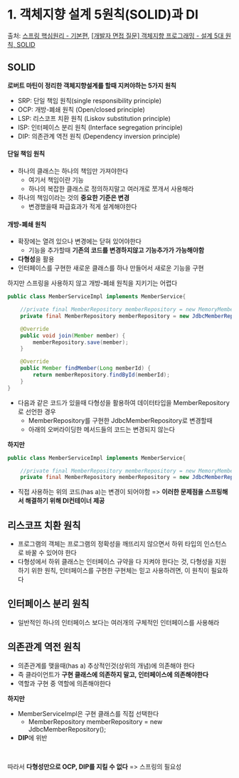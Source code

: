 # 1. 객체지향 설계 5원칙(SOLID)과 DI

출처: [스프링 핵심원리 - 기본편](https://www.inflearn.com/course/%EC%8A%A4%ED%94%84%EB%A7%81-%ED%95%B5%EC%8B%AC-%EC%9B%90%EB%A6%AC-%EA%B8%B0%EB%B3%B8%ED%8E%B8/dashboard),  [[개발자 면접 질문] 객체지향 프로그래밍 - 설계 5대 원칙, SOLID](https://www.youtube.com/watch?v=KO2xdqOZSAs)

## SOLID

 **로버트 마틴이 정리한 객체지향설계를 할때 지켜야하는 5가지 원칙**
 
* SRP: 단일 책임 원칙(single responsibility principle)
* OCP: 개방-폐쇄 원칙 (Open/closed principle)
* LSP: 리스코프 치환 원칙 (Liskov substitution principle)
* ISP: 인터페이스 분리 원칙 (Interface segregation principle)
* DIP: 의존관계 역전 원칙 (Dependency inversion principle)

#### 단일 책임 원칙

* 하나의 클래스는 하나의 책임만 가져야한다
  * 여기서 책임이란 기능
  * 하나의 복잡한 클래스로 정의하지말고 여러개로 쪼개서 사용해라
* 하나의 책임이라는 것의 **중요한 기준은 변경**
  * 변경했을때 파급효과가 적게 설계해야한다

#### 개방-폐쇄 원칙

* 확장에는 열려 있으나 변경에는 닫혀 있어야한다
  * 기능을 추가할때 **기존의 코드를 변경하지않고 기능추가가 가능해야함**
* **다형성**을 활용
* 인터페이스를 구현한 새로운 클래스를 하나 만들어서 새로운 기능을 구현

하지만 스프링을 사용하지 않고 개방-폐쇄 원칙을 지키기는 어렵다

```java
public class MemberServiceImpl implements MemberService{

    //private final MemberRepository memberRepository = new MemoryMemberRepository();
    private final MemberRepository memberRepository = new JdbcMemberRepository();

    @Override
    public void join(Member member) {
        memberRepository.save(member);
    }

    @Override
    public Member findMember(Long memberId) {
        return memberRepository.findById(memberId);
    }
}
```

* 다음과 같은 코드가 있을때 다형성을 활용하여 데이터타입을 MemberRepository로 선언한 경우
  * MemberRepository를 구현한 JdbcMemberRepository로 변경할때
  * 아래의 오버라이딩한 메서드들의 코드는 변경되지 않는다

**하지만**

```java
public class MemberServiceImpl implements MemberService{

    //private final MemberRepository memberRepository = new MemoryMemberRepository();
    private final MemberRepository memberRepository = new JdbcMemberRepository();

```

* 직접 사용하는 위의 코드(has a)는 변경이 되어야함 => **이러한 문제점을 스프링해서 해결하기 위해 DI컨테이너 제공**

## 리스코프 치환 원칙

* 프로그램의 객체는 프로그램의 정확성을 깨뜨리지 않으면서 하위 타입의 인스턴스로 바꿀 수 있어야 한다
* 다형성에서 하위 클래스는 인터페이스 규약을 다 지켜야 한다는 것, 다형성을 지원하기 위한 원칙, 인터페이스를 구현한 구현체는 믿고 사용하려면, 이 원칙이 필요하다

## 인터페이스 분리 원칙

* 일반적인 하나의 인터페이스 보다는 여러개의 구체적인 인터페이스를 사용해라

## 의존관계 역전 원칙

* 의존관계를 맺을때(has a) 추상적인것(상위의 개념)에 의존해야 한다
* 즉 클라이언트가 **구현 클래스에 의존하지 말고, 인터페이스에 의존해야한다**
* 역할과 구현 중 역할에 의존해야한다

**하지만**

* MemberServiceImpl은 구현 클래스를 직접 선택한다
  * MemberRepository memberRepository = new JdbcMemberRepository();
* **DIP**에 위반

<br>

따라서 **다형성만으로 OCP, DIP를 지킬 수 없다** => 스프링의 필요성











